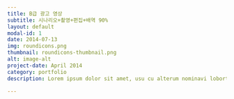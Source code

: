 ```yaml
---
title: B급 광고 영상
subtitle: 시나리오+촬영+편집+배역 90%
layout: default
modal-id: 1
date: 2014-07-13
img: roundicons.png
thumbnail: roundicons-thumbnail.png
alt: image-alt
project-date: April 2014
category: portfolio
description: Lorem ipsum dolor sit amet, usu cu alterum nominavi lobortis. At duo novum diceret. Tantas apeirian vix et, usu sanctus postulant inciderint ut, populo diceret necessitatibus in vim. Cu eum dicam feugiat noluisse.

---
```

